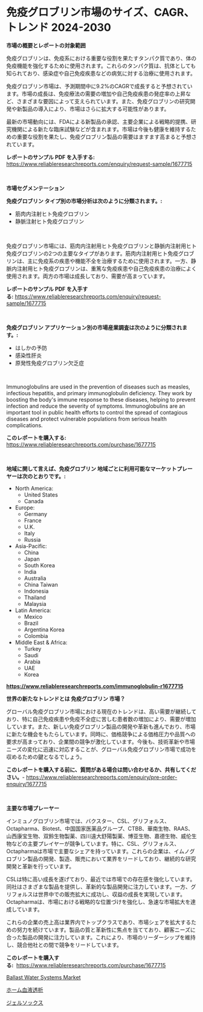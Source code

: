 <p><h1>免疫グロブリン市場のサイズ、CAGR、トレンド 2024-2030</h1></p><p><strong>市場の概要とレポートの対象範囲</strong></p>
<p><p>免疫グロブリンは、免疫系における重要な役割を果たすタンパク質であり、体の免疫機能を強化するために使用されます。これらのタンパク質は、抗体としても知られており、感染症や自己免疫疾患などの病気に対する治療に使用されます。</p><p>免疫グロブリン市場は、予測期間中に9.2%のCAGRで成長すると予想されています。市場の成長は、免疫療法の需要の増加や自己免疫疾患の発症率の上昇など、さまざまな要因によって支えられています。また、免疫グロブリンの研究開発や新製品の導入により、市場はさらに拡大する可能性があります。</p><p>最新の市場動向には、FDAによる新製品の承認、主要企業による戦略的提携、研究機関による新たな臨床試験などが含まれます。市場は今後も健康を維持するための重要な役割を果たし、免疫グロブリン製品の需要はますます高まると予想されています。</p></p>
<p><strong>レポートのサンプル PDF を入手する:</strong> <a href="https://www.reliableresearchreports.com/enquiry/request-sample/1677715">https://www.reliableresearchreports.com/enquiry/request-sample/1677715</a></p>
<p>&nbsp;</p>
<p><strong>市場セグメンテーション</strong></p>
<p><strong>免疫グロブリン タイプ別の市場分析は次のように分類されます。:</strong></p>
<p><ul><li>筋肉内注射ヒト免疫グロブリン</li><li>静脈注射ヒト免疫グロブリン</li></ul></p>
<p>&nbsp;</p>
<p><p>免疫グロブリン市場には、筋肉内注射用ヒト免疫グロブリンと静脈内注射用ヒト免疫グロブリンの2つの主要なタイプがあります。筋肉内注射用ヒト免疫グロブリンは、主に免疫系の疾患や機能不全を治療するために使用されます。一方、静脈内注射用ヒト免疫グロブリンは、重篤な免疫疾患や自己免疫疾患の治療によく使用されます。両方の市場は成長しており、需要が高まっています。</p></p>
<p><strong>レポートのサンプル PDF を入手する:</strong>&nbsp;<a href="https://www.reliableresearchreports.com/enquiry/request-sample/1677715">https://www.reliableresearchreports.com/enquiry/request-sample/1677715</a></p>
<p>&nbsp;</p>
<p><strong> 免疫グロブリン アプリケーション別の市場産業調査は次のように分類されます。:</strong></p>
<p><ul><li>はしかの予防</li><li>感染性肝炎</li><li>原発性免疫グロブリン欠乏症</li></ul></p>
<p>&nbsp;</p>
<p><p>Immunoglobulins are used in the prevention of diseases such as measles, infectious hepatitis, and primary immunoglobulin deficiency. They work by boosting the body's immune response to these diseases, helping to prevent infection and reduce the severity of symptoms. Immunoglobulins are an important tool in public health efforts to control the spread of contagious diseases and protect vulnerable populations from serious health complications.</p></p>
<p><strong>このレポートを購入する:</strong>&nbsp; <a href="https://www.reliableresearchreports.com/purchase/1677715">https://www.reliableresearchreports.com/purchase/1677715</a></p>
<p>&nbsp;</p>
<p><strong>地域に関して言えば、免疫グロブリン 地域ごとに利用可能なマーケットプレーヤーは次のとおりです。:</strong></p>
<p><ul>
    <li>
        North America:
        <ul>
            <li>United States</li>
            <li>Canada</li>
        </ul>
    </li>
    <li>
        Europe:
        <ul>
            <li>Germany</li>
            <li>France</li>
            <li>U.K.</li>
            <li>Italy</li>
            <li>Russia</li>
        </ul>
    </li>
    <li>
        Asia-Pacific:
        <ul>
            <li>China</li>
            <li>Japan</li>
            <li>South Korea</li>
            <li>India</li>
            <li>Australia</li>
            <li>China Taiwan</li>
            <li>Indonesia</li>
            <li>Thailand</li>
            <li>Malaysia</li>
        </ul>
    </li>
    <li>
        Latin America:
        <ul>
            <li>Mexico</li>
            <li>Brazil</li>
            <li>Argentina Korea</li>
            <li>Colombia</li>
        </ul>
    </li>
    <li>
        Middle East & Africa:
        <ul>
            <li>Turkey</li>
            <li>Saudi</li>
            <li>Arabia</li>
            <li>UAE</li>
            <li>Korea</li>
        </ul>
    </li>
    </ul></p>
<p><strong><a href="https://www.reliableresearchreports.com/immunoglobulin-r1677715">https://www.reliableresearchreports.com/immunoglobulin-r1677715</a></strong>&nbsp;</p>
<p><strong>世界の新たなトレンドとは 免疫グロブリン 市場？</strong></p>
<p><p>グローバル免疫グロブリン市場における現在のトレンドは、高い需要が継続しており、特に自己免疫疾患や免疫不全症に苦しむ患者数の増加により、需要が増加しています。また、新しい免疫グロブリン製品の開発や革新も進んでおり、市場に新たな機会をもたらしています。同時に、価格競争による価格圧力や品質への要求が高まっており、企業間の競争が激化しています。今後も、技術革新や市場ニーズの変化に迅速に対応することが、グローバル免疫グロブリン市場で成功を収めるための鍵となるでしょう。</p></p>
<p><strong>このレポートを購入する前に、質問がある場合は問い合わせるか、共有してください。</strong>- <a href="https://www.reliableresearchreports.com/enquiry/pre-order-enquiry/1677715">https://www.reliableresearchreports.com/enquiry/pre-order-enquiry/1677715</a></p>
<p>&nbsp;</p>
<p><strong>主要な市場プレーヤー</strong></p>
<p><p>インミュノグロブリン市場では、バクスター、CSL、グリフォルス、Octapharma、Biotest、中国国家医薬品グループ、CTBB、華南生物、RAAS、山西康宝生物、双鈴生物製薬、四川遠大舒陽製薬、博亚生物、嘉德生物、威伦生物などの主要プレイヤーが競争しています。特に、CSL、グリフォルス、Octapharmaは市場で主要なシェアを持っています。これらの企業は、イムノグロブリン製品の開発、製造、販売において業界をリードしており、継続的な研究開発と革新を行っています。</p><p>CSLは特に高い成長を遂げており、最近では市場での存在感を強化しています。同社はさまざまな製品を提供し、革新的な製品開発に注力しています。一方、グリフォルスは世界中での販売拡大に成功し、収益の成長を実現しています。Octapharmaは、市場における戦略的な位置づけを強化し、急速な市場拡大を達成しています。</p><p>これらの企業の売上高は業界内でトップクラスであり、市場シェアを拡大するための努力を続けています。製品の質と革新性に焦点を当てており、顧客ニーズに合った製品の開発に注力しています。これにより、市場のリーダーシップを維持し、競合他社との間で競争をリードしています。</p></p>
<p><strong>このレポートを購入する:</strong>&nbsp;&nbsp;<a href="https://www.reliableresearchreports.com/purchase/1677715">https://www.reliableresearchreports.com/purchase/1677715</a></p>
<p><p><a href="https://github.com/mbisetmhermsr/Market-Research-Report-List-2/blob/main/ballast-water-systems-market.md">Ballast Water Systems Market</a></p><p><a href="https://github.com/RodHoppe07/Market-Research-Report-List-1/blob/main/332960127228.md">ホーム血液透析</a></p><p><a href="https://github.com/laurenreichert/Market-Research-Report-List-1/blob/main/989890527227.md">ジェルソックス</a></p></p>
